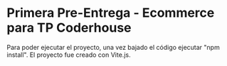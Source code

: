 # Primera Pre-Entrega - Ecommerce para TP Coderhouse
Para poder ejecutar el proyecto, una vez bajado el código ejecutar "npm install".
El proyecto fue creado con Vite.js.
